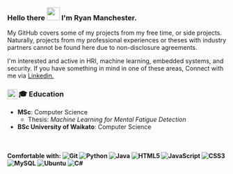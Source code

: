 <!-- Heading -->
### Hello there <img src = "https://raw.githubusercontent.com/MartinHeinz/MartinHeinz/master/wave.gif" width = 30px /> I'm Ryan Manchester.

<!-- <img src="https://upload.wikimedia.org/wikipedia/en/b/bd/University_of_Waikato_logo.svg" width = 30px align="left"> -->
<!-- <h4>Currently doing a Msc of Research in Computer Science</h4> -->


My GitHub covers some of my projects from my free time, or side projects. Naturally, projects from my professional experiences or theses with industry partners cannot be found here due to non-disclosure agreements.

I'm interested and active in HRI, machine learning, embedded systems, and security. If you have something in mind in one of these areas,
Connect with me via [Linkedin.](https://www.linkedin.com/in/ryanjmanchester/)


### <img src="https://upload.wikimedia.org/wikipedia/en/b/bd/University_of_Waikato_logo.svg" width = 23px align="left"> 🎓 Education
  - **MSc**: Computer Science
    - Thesis: _Machine Learning for Mental Fatigue Detection_
  - **BSc University of Waikato**: Computer Science


<!-- 
<img src="https://github.com/RyanJManchester/RyanJManchester/blob/main/ambo.gif" width = 50px align="left">
<h4> Volunteer Ambulance Officer </h4>
  Joint study of a Bachelor's of Paramedicine can help me solve problems in the medical / tech space! And it is so satisfying -->

<br>

 <!--
### 📌 Featured Projects
- 🧠 [Mental Fatigue Detection](#) – Machine learning pipeline for detecting fatigue using biosignals.
- 🔧 [Embedded Sensor Platform](#) – Custom firmware for sensor interfacing over UART and BLE.
- 🔐 [Security Playground](#) – Small explorations of encryption and attack surfaces.
-->

#### Comfortable with: ![Git](https://img.shields.io/badge/-GitHub-181717?style=flat-square&logo=github) ![Python](https://img.shields.io/badge/-Python-black?style=flat-square&logo=Python) ![Java](https://img.shields.io/badge/-java-E34A86?style=flat-square&logo=java) ![HTML5](https://img.shields.io/badge/-HTML5-E34F26?style=flat-square&logo=html5&logoColor=white) ![JavaScript](https://img.shields.io/badge/-JavaScript-%23F7DF1C?style=flat-square&logo=javascript&logoColor=000000&labelColor=%23F7DF1C&color=%23FFCE5A) ![CSS3](https://img.shields.io/badge/-CSS3-1572B6?style=flat-square&logo=css3)  ![MySQL](https://img.shields.io/badge/-MySQL-black?style=flat-square&logo=mysql) ![Ubuntu](https://img.shields.io/badge/-Ubuntu-000000?style=flat&logo=ubuntu&logoColor=#E95420) ![C#](https://img.shields.io/badge/C%23-239120?style=flat&logo=csharp&logoColor=white)
